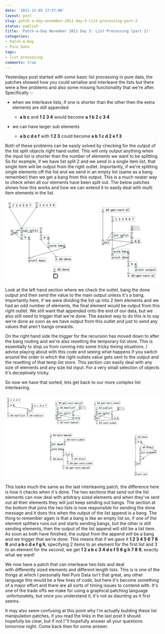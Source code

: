 ```yaml
---
date: '2011-11-05 17:57:06'
layout: post
slug: patch-a-day-november-2011-day-5-list-processing-part-2
status: publish
title: 'Patch-a-Day November 2011 Day 5: List Processing (part 2)'
categories:
- Patch-A-Day
- Pure Data
tags:
- list processing
comments: true
---
```


Yesterdays post started with some basic list processing in pure data, the patches showed how you could serialise and interleave the lists but there were a few problems and also some missing functionality that we're after. Specifically :-

  * when we interleave lists, if one is shorter than the other then the extra elements are still appended

    * **a b c** and **1 2 3 4** would become **a 1 b 2 c 3 4**

  * we can have larger sub elements

    * **a b c d e f** with **1 2 3** could become **a b 1 c d 2 e f 3**

Both of these problems can be easily solved by checking for the output of the list split objects right hand outlet. This will only output anything when the input list is shorter than the number of elements we want to be splitting. So for example, if we have list split 2 and we send in a single item list, that single item will be output from the right outlet. Importantly, if we're splitting single elements off the list and we send in an empty list (same as a bang remember) then we get a bang from this output. This is a much neater way to check when all our elements have been split out. The below patches shows how this works and how we can extend it to easily deal with multi item elements in the list.

![Better list serialising](/a/2011-11-05-patch-a-day-november-2011-day-5-list-processing-part-2/better-list-serialising.png)

Look at the left hand section where we check the outlet, bang the done output and then send the value to the main output unless it's a bang. Importantly here, if we were dividing the list up into 2 item elements and we had an odd number of elements, the final element would be output from this right outlet. We still want that appended onto the end of our data, but we also still need to trigger that we're done. The easiest way to do this is to say we're done as soon as we have output from this outlet and just to send any values that aren't bangs onwards.

On the right hand side the trigger for the recursion has moved down to after the bang routing and we're also resetting the temporary list store. This is essentially to stop us from running into some tricky timing situations. I advise playing about with this code and seeing what happens if you switch around the order in which the right outlets value gets sent to the output and the resetting of that temp list store. This section can easily deal with any size of elements and any size list input. For a very small selection of objects it's deceptively tricky.

So now we have that sorted, lets get back to our more complex list interleaving.

![Element interleaving](/a/2011-11-05-patch-a-day-november-2011-day-5-list-processing-part-2/element-interleaving.png)

This looks much the same as the last interleaving patch, the difference here is how it checks when it's done. The two sections that send out the list elements can now deal with arbitrary sized elements and when they've sent out all their elements they will just keep sending out bangs. The section at the bottom that joins the two lists is now responsible for sending the done message and it does this when the output of the list append is a bang. The thing to remember again is that a bang is like an empty list so, if one of the element splitters runs out and starts sending bangs, but the other is still sending elements, then the output of the list append will still be a list item. As soon as both have finished, the output from the append will be a bang and we trigger that we're done. This means that if we gave it **1 2 3 4 5 6 7 8 9** and **a b c d e f g h**, specifying 2 items to an element for the first list and 3 to an element for the second, we get **1 2 a b c 3 4 d e f 5 6 g h 7 8 9**, exactly what we want!

We now have a patch that can interleave two lists and deal with differently sized elements and different length lists. This is is one of the things at which I personally feel Pure Data isn't that great, any other language this would be a few lines of code, but here it's become something of a major effort and there are all sorts of timing issues to contend with. It's one of the trade offs we make for using a graphical patching language  unfortunately, but once you understand it, it's not as daunting as it first seems.

It may also seem confusing at this point why I'm actually building these list manipulation patches, if you read the links in the last post it should hopefully be clear, but if not I''ll hopefully answer all your questions tomorrow night. Come back then for some answer.

